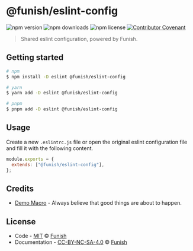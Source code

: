 # @funish/eslint-config

![npm version](https://img.shields.io/npm/v/@funish/eslint-config)
![npm downloads](https://img.shields.io/npm/dw/@funish/eslint-config)
![npm license](https://img.shields.io/npm/l/@funish/eslint-config)
[![Contributor Covenant](https://img.shields.io/badge/Contributor%20Covenant-2.1-4baaaa.svg)](https://www.contributor-covenant.org/version/2/1/code_of_conduct/)

> Shared eslint configuration, powered by Funish.

## Getting started

```bash
# npm
$ npm install -D eslint @funish/eslint-config

# yarn
$ yarn add -D eslint @funish/eslint-config

# pnpm
$ pnpm add -D eslint @funish/eslint-config
```

## Usage

Create a new `.eslintrc.js` file or open the original eslint configuration file and fill it with the following content.

```js
module.exports = {
  extends: ["@funish/eslint-config"],
};
```

## Credits

- [Demo Macro](https://github.com/DemoMacro) - Always believe that good things are about to happen.

## License

- Code - [MIT](LICENSE) &copy; [Funish](https://funish.net/)
- Documentation - [CC-BY-NC-SA-4.0](https://creativecommons.org/licenses/by-nc-sa/4.0/) &copy; [Funish](https://funish.net/)

